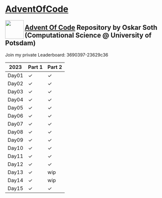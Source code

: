 # [AdventOfCode](https://adventofcode.com) #
<a href="url"><img src="https://github.com/osoth/AdventOfCode/assets/115990442/a91eb391-357d-41f6-8a86-90b5685bd3e4" align="left" height="60" width="60" ></a>
## [Advent Of Code](https://adventofcode.com) Repository by Oskar Soth (Computational Science @ University of Potsdam)

Join my private Leaderboard: 3690397-23629c36

|2023 | Part 1 | Part 2 |
|-----|--------|--------|
Day01  |&#10003;|&#10003;|
Day02  |&#10003;|&#10003;|
Day03  |&#10003;|&#10003;|
Day04  |&#10003;|&#10003;|
Day05  |&#10003;|&#10003;|
Day06  |&#10003;|&#10003;|
Day07  |&#10003;|&#10003;|
Day08  |&#10003;|&#10003;|
Day09  |&#10003;|&#10003;|
Day10  |&#10003;|&#10003;|
Day11  |&#10003;|&#10003;|
Day12  |&#10003;|&#10003;|
Day13  |&#10003;|wip|
Day14  |&#10003;|wip|
Day15  |&#10003;|&#10003;|
